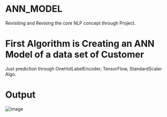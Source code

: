 # ANN_MODEL

Revisiting and Revising the core NLP concept through Project.

# First Algorithm is Creating an ANN Model of a data set of Customer

Just prediction through OneHotLabelEncoder, TensorFlow, StandardScaler Algo.

# Output

![image](https://github.com/user-attachments/assets/416175ec-5883-4fed-a1ee-65ad9488de24)
